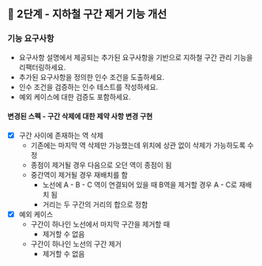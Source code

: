 ## 🚀 2단계 - 지하철 구간 제거 기능 개선

### 기능 요구사항

- 요구사항 설명에서 제공되는 추가된 요구사항을 기반으로 지하철 구간 관리 기능을 리팩터링하세요.
- 추가된 요구사항을 정의한 인수 조건을 도출하세요.
- 인수 조건을 검증하는 인수 테스트를 작성하세요.
- 예외 케이스에 대한 검증도 포함하세요.

#### 변경된 스펙 - 구간 삭제에 대한 제약 사항 변경 구현

- [X] 구간 사이에 존재하는 역 삭제
    - 기존에는 마지막 역 삭제만 가능했는데 위치에 상관 없이 삭제가 가능하도록 수정
    - 종점이 제거될 경우 다음으로 오던 역이 종점이 됨
    - 중간역이 제거될 경우 재배치를 함
        - 노선에 A - B - C 역이 연결되어 있을 때 B역을 제거할 경우 A - C로 재배치 됨
        - 거리는 두 구간의 거리의 합으로 정함
- [X] 예외 케이스
    - 구간이 하나인 노선에서 마지막 구간을 제거할 때
        - 제거할 수 없음
    - 구간이 하나인 노선의 구간 제거
        - 제거할 수 없음
